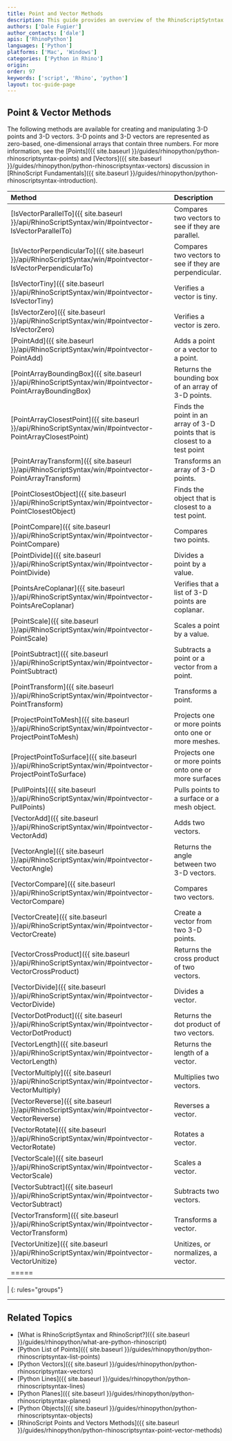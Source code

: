 ```yaml
---
title: Point and Vector Methods
description: This guide provides an overview of the RhinoScriptSytntax Point and Vector methods.
authors: ['Dale Fugier']
author_contacts: ['dale']
apis: ['RhinoPython']
languages: ['Python']
platforms: ['Mac', 'Windows']
categories: ['Python in Rhino']
origin:
order: 97
keywords: ['script', 'Rhino', 'python']
layout: toc-guide-page
---
```


## Point  & Vector Methods

The following methods are available for creating and manipulating 3-D points and 3-D vectors.  3-D points and 3-D vectors are represented as  zero-based, one-dimensional arrays that contain three numbers. For more information, see the [Points]({{ site.baseurl }}/guides/rhinopython/python-rhinoscriptsyntax-points) and [Vectors]({{ site.baseurl }}/guides/rhinopython/python-rhinoscriptsyntax-vectors) discussion in [RhinoScript Fundamentals]({{ site.baseurl }}/guides/rhinopython/python-rhinoscriptsyntax-introduction).

| Method                                   |      |      | Description                              |
| :--------------------------------------- | :--: | :--: | :--------------------------------------- |
| [IsVectorParallelTo]({{ site.baseurl }}/api/RhinoScriptSyntax/win/#pointvector-IsVectorParallelTo) |      |      | Compares two vectors to see if they are parallel. |
| [IsVectorPerpendicularTo]({{ site.baseurl }}/api/RhinoScriptSyntax/win/#pointvector-IsVectorPerpendicularTo) |      |      | Compares two vectors to see if they are perpendicular. |
| [IsVectorTiny]({{ site.baseurl }}/api/RhinoScriptSyntax/win/#pointvector-IsVectorTiny)                             |      |      | Verifies a vector is tiny.               |
| [IsVectorZero]({{ site.baseurl }}/api/RhinoScriptSyntax/win/#pointvector-IsVectorZero)                             |      |      | Verifies a vector is zero.               |
| [PointAdd]({{ site.baseurl }}/api/RhinoScriptSyntax/win/#pointvector-PointAdd)                                 |      |      | Adds a point or a vector to a point.     |
| [PointArrayBoundingBox]({{ site.baseurl }}/api/RhinoScriptSyntax/win/#pointvector-PointArrayBoundingBox)                    |      |      | Returns the bounding box of an array of 3-D points. |
| [PointArrayClosestPoint]({{ site.baseurl }}/api/RhinoScriptSyntax/win/#pointvector-PointArrayClosestPoint)                   |      |      | Finds the point in an array of 3-D points that is closest to a test point |
| [PointArrayTransform]({{ site.baseurl }}/api/RhinoScriptSyntax/win/#pointvector-PointArrayTransform)                      |      |      | Transforms an array of 3-D points.       |
| [PointClosestObject]({{ site.baseurl }}/api/RhinoScriptSyntax/win/#pointvector-PointClosestObject)                       |      |      | Finds the object that is closest to a test point. |
| [PointCompare]({{ site.baseurl }}/api/RhinoScriptSyntax/win/#pointvector-PointCompare)                             |      |      | Compares two points.                     |
| [PointDivide]({{ site.baseurl }}/api/RhinoScriptSyntax/win/#pointvector-PointDivide)                              |      |      | Divides a point by a value.              |
| [PointsAreCoplanar]({{ site.baseurl }}/api/RhinoScriptSyntax/win/#pointvector-PointsAreCoplanar)                        |      |      | Verifies that a list of 3-D points are coplanar. |
| [PointScale]({{ site.baseurl }}/api/RhinoScriptSyntax/win/#pointvector-PointScale)                               |      |      | Scales a point by a value.               |
| [PointSubtract]({{ site.baseurl }}/api/RhinoScriptSyntax/win/#pointvector-PointSubtract)                            |      |      | Subtracts a point or a vector from a point. |
| [PointTransform]({{ site.baseurl }}/api/RhinoScriptSyntax/win/#pointvector-PointTransform)                           |      |      | Transforms a point.                      |
| [ProjectPointToMesh]({{ site.baseurl }}/api/RhinoScriptSyntax/win/#pointvector-ProjectPointToMesh)                       |      |      | Projects one or more points onto one or more meshes. |
| [ProjectPointToSurface]({{ site.baseurl }}/api/RhinoScriptSyntax/win/#pointvector-ProjectPointToSurface)                    |      |      | Projects one or more points onto one or more surfaces |
| [PullPoints]({{ site.baseurl }}/api/RhinoScriptSyntax/win/#pointvector-PullPoints)                               |      |      | Pulls points to a surface or a mesh object. |
| [VectorAdd]({{ site.baseurl }}/api/RhinoScriptSyntax/win/#pointvector-VectorAdd)                                |      |      | Adds two vectors.                        |
| [VectorAngle]({{ site.baseurl }}/api/RhinoScriptSyntax/win/#pointvector-VectorAngle)                              |      |      | Returns the angle between two 3-D vectors. |
| [VectorCompare]({{ site.baseurl }}/api/RhinoScriptSyntax/win/#pointvector-VectorCompare)                           |      |      | Compares two vectors.                    |
| [VectorCreate]({{ site.baseurl }}/api/RhinoScriptSyntax/win/#pointvector-VectorCreate)                            |      |      | Create a vector from two 3-D points.     |
| [VectorCrossProduct]({{ site.baseurl }}/api/RhinoScriptSyntax/win/#pointvector-VectorCrossProduct)                       |      |      | Returns the cross product of two vectors. |
| [VectorDivide]({{ site.baseurl }}/api/RhinoScriptSyntax/win/#pointvector-VectorDivide)                             |      |      | Divides a vector.                        |
| [VectorDotProduct]({{ site.baseurl }}/api/RhinoScriptSyntax/win/#pointvector-VectorDotProduct)                         |      |      | Returns the dot product of two vectors.  |
| [VectorLength]({{ site.baseurl }}/api/RhinoScriptSyntax/win/#pointvector-VectorLength)                             |      |      | Returns the length of a vector.          |
| [VectorMultiply]({{ site.baseurl }}/api/RhinoScriptSyntax/win/#pointvector-VectorMultiply)                           |      |      | Multiplies two vectors.                  |
| [VectorReverse]({{ site.baseurl }}/api/RhinoScriptSyntax/win/#pointvector-VectorReverse)                            |      |      | Reverses a vector.                       |
| [VectorRotate]({{ site.baseurl }}/api/RhinoScriptSyntax/win/#pointvector-VectorRotate)                             |      |      | Rotates a vector.                        |
| [VectorScale]({{ site.baseurl }}/api/RhinoScriptSyntax/win/#pointvector-VectorScale)                              |      |      | Scales a vector.                         |
| [VectorSubtract]({{ site.baseurl }}/api/RhinoScriptSyntax/win/#pointvector-VectorSubtract)                           |      |      | Subtracts two vectors.                   |
| [VectorTransform]({{ site.baseurl }}/api/RhinoScriptSyntax/win/#pointvector-VectorTransform)                          |      |      | Transforms a vector.                     |
| [VectorUnitize]({{ site.baseurl }}/api/RhinoScriptSyntax/win/#pointvector-VectorUnitize)                            |      |      | Unitizes, or normalizes, a vector.       |
|=====
|
{: rules="groups"}

---

## Related Topics

- [What is RhinoScriptSyntax and RhinoScript?]({{ site.baseurl }}/guides/rhinopython/what-are-python-rhinoscript)
- [Python List of Points]({{ site.baseurl }}/guides/rhinopython/python-rhinoscriptsyntax-list-points)
- [Python Vectors]({{ site.baseurl }}/guides/rhinopython/python-rhinoscriptsyntax-vectors)
- [Python Lines]({{ site.baseurl }}/guides/rhinopython/python-rhinoscriptsyntax-lines)
- [Python Planes]({{ site.baseurl }}/guides/rhinopython/python-rhinoscriptsyntax-planes)
- [Python Objects]({{ site.baseurl }}/guides/rhinopython/python-rhinoscriptsyntax-objects)
- [RhinoScript Points and Vectors Methods]({{ site.baseurl }}/guides/rhinopython/python-rhinoscriptsyntax-point-vector-methods)
